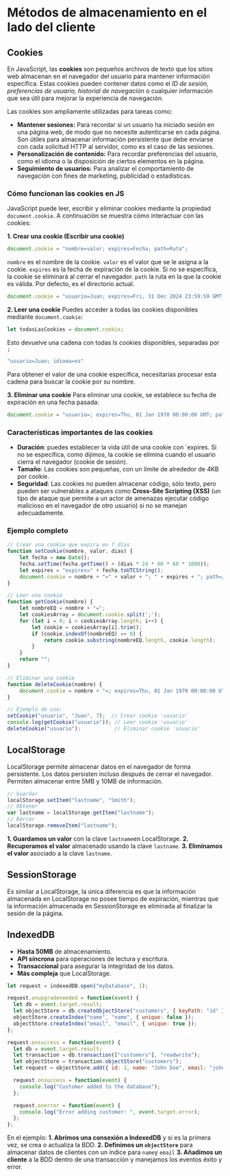 # Métodos de almacenamiento en el lado del cliente
## Cookies
En JavaScript, las **cookies** son pequeños archivos de texto que los sitios web almacenan en el navegador del usuario para mantener información específica. Estas cookies pueden contener datos como el *ID de sesión, preferencias de usuario, historial de navegación* o cualquier información que sea útil para mejorar la experiencia de navegación.

Las cookies son ampliamente utilizadas para tareas como:

- **Mantener sesiones:** Para recordar si un usuario ha iniciado sesión en una página web, de modo que no necesite autenticarse en cada página. Son útiles para almacenar información persistente que debe enviarse con cada solicitud HTTP al servidor, como es el caso de las sesiones.
- **Personalización de contenido:** Para recordar preferencias del usuario, como el idioma o la disposición de ciertos elementos en la página.
- **Seguimiento de usuarios:** Para analizar el comportamiento de navegación con fines de marketing, publicidad o estadísticas.

### Cómo funcionan las cookies en JS
JavaScript puede leer, escribir y eliminar cookies mediante la propiedad `document.cookie`. A continuación se muestra cómo interactuar con las cookies: 

**1. Crear una cookie (Escribir una cookie)**
```js
document.cookie = "nombre=valor; expires=Fecha; path=Ruta";
```
`nombre` es el nombre de la cookie.
`valor` es el valor que se le asigna a la cookie.
`expires` es la fecha de expiración de la cookie. Si no se especifica, la cookie se eliminará al cerrar el navegador.
`path` la ruta en la que la cookie es válida. Por defecto, es el directorio actual.

```js
document.cookie = "usuario=Juan; expires=Fri, 31 Dec 2024 23:59:59 GMT; path=/";
```

**2. Leer una cookie**
Puedes acceder a todas las cookies disponibles mediante `document.cookie`:

```js
let todasLasCookies = document.cookie;
```
Esto devuelve una cadena con todas ls cookies disponibles, separadas por `;`

```js
"usuario=Juan; idioma=es"
```

Para obtener el valor de una cookie específica, necesitarías procesar esta cadena para buscar la cookie por su nombre.

**3. Eliminar una cookie**
Para eliminar una cookie, se establece su fecha de expiración en una fecha pasada:

```js
document.cookie = "usuario=; expires=Thu, 01 Jan 1970 00:00:00 GMT; path=/";
```
### Características importantes de las cookies
- **Duración**: puedes establecer la vida útil de una cookie con `expires. Si no se especifica, como dijimos, la cookie se elimina cuando el usuario cierra el navegador (cookie de sesión).
- **Tamaño**: Las cookies son pequeñas, con un límite de alrededor de 4KB por cookie.
- **Seguridad**: Las cookies no pueden almacenar código, sólo texto, pero pueden ser vulnerables a ataques como **Cross-Site Scripting (XSS)** (un tipo de ataque que permite a un actor de amenazas ejecutar código malicioso en el navegador de otro usuario) si no se manejan adecuadamente.

### Ejemplo completo

```js
// Crear una cookie que expira en 7 días
function setCookie(nombre, valor, dias) {
    let fecha = new Date();
    fecha.setTime(fecha.getTime() + (dias * 24 * 60 * 60 * 1000));
    let expires = "expires=" + fecha.toUTCString();
    document.cookie = nombre + "=" + valor + "; " + expires + "; path=/";
}

// Leer una cookie
function getCookie(nombre) {
    let nombreEQ = nombre + "=";
    let cookiesArray = document.cookie.split(';');
    for (let i = 0; i < cookiesArray.length; i++) {
        let cookie = cookiesArray[i].trim();
        if (cookie.indexOf(nombreEQ) == 0) {
            return cookie.substring(nombreEQ.length, cookie.length);
        }
    }
    return "";
}

// Eliminar una cookie
function deleteCookie(nombre) {
    document.cookie = nombre + "=; expires=Thu, 01 Jan 1970 00:00:00 UTC; path=/;";
}

// Ejemplo de uso:
setCookie("usuario", "Juan", 7);  // Crear cookie 'usuario'
console.log(getCookie("usuario")); // Leer cookie 'usuario'
deleteCookie("usuario");           // Eliminar cookie 'usuario'
```

## LocalStorage
LocalStorage permite almacenar datos en el navegador de forma persistente. Los datos persisten incluso después de cerrar el navegador. Permiten almacenar entre 5MB y 10MB de información.

```js
// Guardar
localStorage.setItem("lastname", "Smith");
// Obtener
var lastname = localStorage.getItem("lastname");
// Borrar
localStorage.removeItem("lastname");
```

**1. Guardamos un valor** con la clave `lastname`en LocalStorage.
**2. Recuperamos el valor** almacenado usando la clave `lastname`.
**3. Eliminamos el valor** asociado a la clave `lastname`.

## SessionStorage
Es similar a LocalStorage, la única diferencia es que la información almacenada en LocalStorage no posee tiempo de expiración, mientras que la información almacenada en SessionStorage es eliminada al finalizar la sesión de la página.

## IndexedDB
- **Hasta 50MB** de almacenamiento.
- **API síncrona** para operaciones de lectura y escritura.
- **Transaccional** para asegurar la integridad de los datos.
- **Más compleja** que LocalStorage.

```js
let request = indexedDB.open("myDatabase", 1);

request.onupgradeneeded = function(event) {
  let db = event.target.result;
  let objectStore = db.createObjectStore("customers", { keyPath: "id" });
  objectStore.createIndex("name", "name", { unique: false });
  objectStore.createIndex("email", "email", { unique: true });
};

request.onsuccess = function(event) {
  let db = event.target.result;
  let transaction = db.transaction(["customers"], "readwrite");
  let objectStore = transaction.objectStore("customers");
  let request = objectStore.add({ id: 1, name: "John Doe", email: "john.doe@example.com" });

  request.onsuccess = function(event) {
    console.log("Customer added to the database");
  };

  request.onerror = function(event) {
    console.log("Error adding customer: ", event.target.error);
  };
};
```
En el ejemplo:
**1. Abrimos una consexión a IndexedDB** y si es la primera vez, se crea o actualiza la BDD.
**2. Definimos un `objectStore`** para almacenar datos de clientes con un índice para `name`y `email`
**3. Añadimos un cliente** a la BDD dentro de una transacción y manejamos los eventos éxito y error.


